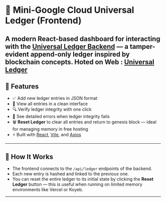 # 🔐 Mini-Google Cloud Universal Ledger (Frontend)

A modern React-based dashboard for interacting with the [Universal Ledger Backend](https://github.com/AmanSharma7799/universal-ledger-backend) — a tamper-evident append-only ledger inspired by blockchain concepts.
Hoted on Web : [Universal Ledger](https://universal-ledger-frontend.vercel.app/)
---

## 🌟 Features

- ✅ Add new ledger entries in JSON format
- 📜 View all entries in a clean interface
- 🔍 Verify ledger integrity with one click
- 🚨 See detailed errors when ledger integrity fails
- 🗑 **Reset Ledger** to clear all entries and return to genesis block — ideal for managing memory in free hosting
- ⚡ Built with [React](https://react.dev/), [Vite](https://vitejs.dev/), and [Axios](https://axios-http.com/)

---

## 🧪 How It Works

- The frontend connects to the `/api/ledger` endpoints of the backend.
- Each new entry is hashed and linked to the previous one.
- You can reset the entire ledger to its initial state by clicking the **Reset Ledger** button — this is useful when running on limited memory environments like Vercel or Koyeb.

---
